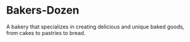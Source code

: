 # Bakers-Dozen
A bakery that specializes in creating delicious and unique baked goods, from cakes to pastries to bread.
